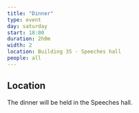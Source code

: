 ```yaml
---
title: "Dinner"
type: event
day: saturday
start: 18:00
duration: 2h0m
width: 2
location: Building 35 - Speeches hall
people: all
---
```

## Location
The dinner will be held in the Speeches hall. 

